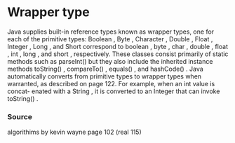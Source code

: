 # Wrapper type

Java supplies built-in reference types known as wrapper types, one for
each of the primitive types: Boolean , Byte , Character , Double , Float , Integer , Long ,
and Short correspond to boolean , byte , char , double , float , int , long , and short ,
respectively. These classes consist primarily of static methods such as parseInt() but
they also include the inherited instance methods toString() , compareTo() , equals() ,
and hashCode() . Java automatically converts from primitive types to wrapper types
when warranted, as described on page 122. For example, when an int value is concat-
enated with a String , it is converted to an Integer that can invoke toString() .

### Source

algorithims by kevin wayne page 102 (real 115)
